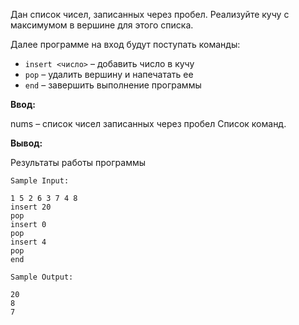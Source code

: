 Дан список чисел, записанных через пробел. Реализуйте кучу с максимумом в вершине для этого списка.

Далее программе на вход будут поступать команды:
- `insert <число>` – добавить число в кучу
- `pop` – удалить вершину и напечатать ее
- `end` – завершить выполнение программы

**Ввод:**

nums – список чисел записанных через пробел
Список команд.

**Вывод:**

Результаты работы программы
```
Sample Input:

1 5 2 6 3 7 4 8
insert 20
pop
insert 0
pop
insert 4
pop
end
```
```
Sample Output:

20
8
7
```